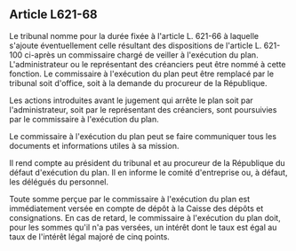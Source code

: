 Article L621-68
----
Le tribunal nomme pour la durée fixée à l'article L. 621-66 à laquelle s'ajoute
éventuellement celle résultant des dispositions de l'article L. 621-100 ci-après
un commissaire chargé de veiller à l'exécution du plan. L'administrateur ou le
représentant des créanciers peut être nommé à cette fonction. Le commissaire à
l'exécution du plan peut être remplacé par le tribunal soit d'office, soit à la
demande du procureur de la République.

Les actions introduites avant le jugement qui arrête le plan soit par
l'administrateur, soit par le représentant des créanciers, sont poursuivies par
le commissaire à l'exécution du plan.

Le commissaire à l'exécution du plan peut se faire communiquer tous les
documents et informations utiles à sa mission.

Il rend compte au président du tribunal et au procureur de la République du
défaut d'exécution du plan. Il en informe le comité d'entreprise ou, à défaut,
les délégués du personnel.

Toute somme perçue par le commissaire à l'exécution du plan est immédiatement
versée en compte de dépôt à la Caisse des dépôts et consignations. En cas de
retard, le commissaire à l'exécution du plan doit, pour les sommes qu'il n'a pas
versées, un intérêt dont le taux est égal au taux de l'intérêt légal majoré de
cinq points.
